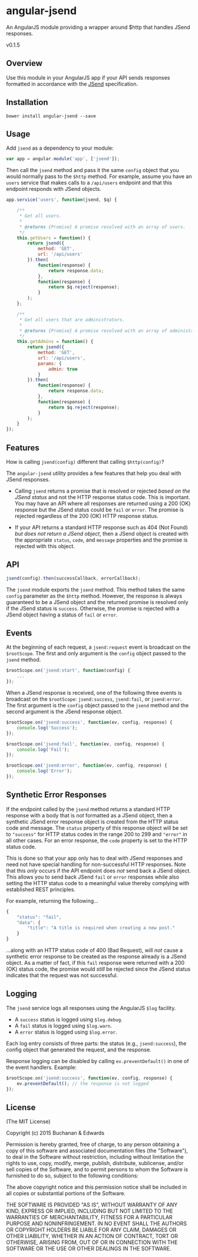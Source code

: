 # angular-jsend

An AngularJS module providing a wrapper around $http that handles JSend responses.

v0.1.5

## Overview

Use this module in your AngularJS app if your API sends responses formatted in accordance with the [JSend](http://labs.omniti.com/labs/jsend) specification.

## Installation

```
bower install angular-jsend --save
```

## Usage

Add `jsend` as a dependency to your module:

```javascript
var app = angular.module('app', ['jsend']);
```

Then call the `jsend` method and pass it the same `config` object that you would normally pass to the `$http` method. For example, assume you have an `users` service that makes calls to a `/api/users` endpoint and that this endpoint responds with JSend objects.

```javascript
app.service('users', function(jsend, $q) {

    /**
     * Get all users.
     *
     * @returns {Promise} A promise resolved with an array of users.
     */
    this.getUsers = function() {
        return jsend({
            method: 'GET',
            url: '/api/users'
        }).then(
            function(response) {
                return response.data;
            },
            function(response) {
                return $q.reject(response);
            }
        );
    };

    /**
     * Get all users that are administrators.
     *
     * @returns {Promise} A promise resolved with an array of administrators.
     */
    this.getAdmins = function() {
        return jsend({
            method: 'GET',
            url: '/api/users',
            params: {
                admin: true
            }
        }).then(
            function(response) {
                return response.data;
            },
            function(response) {
                return $q.reject(response);
            }
        );
    }
});
```

## Features

How is calling `jsend(config)` different that calling `$http(config)`?

The `angular-jsend` utility provides a few features that help you deal with JSend responses.

- Calling `jsend` returns a promise that is resolved or rejected *based on the JSend status* and not the HTTP response status code. This is important. You may have an API where all responses are returned using a 200 (OK) response but the JSend status could be `fail` or `error`. The promise is rejected regardless of the 200 (OK) HTTP response status.

- If your API returns a standard HTTP response such as 404 (Not Found) *but does not return a JSend object*, then a JSend object is created with the appropriate `status`, `code`, and  `message` properties and the promise is rejected with this object.

## API

```javascript
jsend(config).then(successCallback, errorCallback);
```

The `jsend` module exports the `jsend` method. This method takes the same `config` parameter as the `$http` method. However, the response is always guaranteed to be a JSend object and the returned promise is resolved only if the JSend status is `success`. Otherwise, the promise is rejected with a JSend object having a status of `fail` or `error`.

## Events

At the beginning of each request, a `jsend:request` event is broadcast on the `$rootScope`. The first and only argument is the `config` object passed to the `jsend` method.

```javascript
$rootScope.on('jsend:start', function(config) {
    ...
});
```

When a JSend response is received, one of the following three events is broadcast on the `$rootScope`: `jsend:success`, `jsend:fail`, or `jsend:error`. The first argument is the `config` object passed to the `jsend` method and the second argument is the JSend response object.

```javascript
$rootScope.on('jsend:success', function(ev, config, response) {
    console.log('Success');
});
```

```javascript
$rootScope.on('jsend:fail', function(ev, config, response) {
    console.log('Fail');
});
```

```javascript
$rootScope.on('jsend:error', function(ev, config, response) {
    console.log('Error');
});
```

## Synthetic Error Responses

If the endpoint called by the `jsend` method returns a standard HTTP response with a body that is *not* formatted as a JSend object, then a synthetic JSend error response object is created from the HTTP status code and message. The `status` property of this response object will be set to `"success"` for HTTP status codes in the range 200 to 299 and `"error"` in all other cases. For an error response, the `code` property is set to the HTTP status code.

This is done so that your app only has to deal with JSend responses and need not have special handling for non-successful HTTP responses. Note that this *only* occurs if the API endpoint does *not* send back a JSend object. This allows you to send back JSend `fail` or `error` responses while also setting the HTTP status code to a meaningful value thereby complying with established REST principles.

For example, returning the following...

```javascript
{
    "status": "fail",
    "data": {
        "title": "A title is required when creating a new post."
    }
}
```

...along with an HTTP status code of 400 (Bad Request), will *not* cause a synthetic error response to be created as the response already is a JSend object. As a matter of fact, if this `fail` response were returned with a 200 (OK) status code, the promise would *still* be rejected since the JSend status indicates that the request was not successful.

## Logging

The `jsend` service logs all responses using the AngularJS `$log` facility.

- A `success` status is logged using `$log.debug`.
- A `fail` status is logged using `$log.warn`.
- A `error` status is logged using `$log.error`.

Each log entry consists of three parts: the status (e.g., `jsend:success`), the config object that generated the request, and the response.

Response logging can be disabled by calling `ev.preventDefault()` in one of the event handlers. Example:

```javascript
$rootScope.on('jsend:success', function(ev, config, response) {
    ev.preventDefault(); // the response is not logged
});
```

## License

(The MIT License)

Copyright (c) 2015 Buchanan & Edwards

Permission is hereby granted, free of charge, to any person obtaining a copy of this software and associated documentation files (the "Software"), to deal in the Software without restriction, including without limitation the rights to use, copy, modify, merge, publish, distribute, sublicense, and/or sell copies of the Software, and to permit persons to whom the Software is furnished to do so, subject to the following conditions:

The above copyright notice and this permission notice shall be included in all copies or substantial portions of the Software.

THE SOFTWARE IS PROVIDED "AS IS", WITHOUT WARRANTY OF ANY KIND, EXPRESS OR IMPLIED, INCLUDING BUT NOT LIMITED TO THE WARRANTIES OF MERCHANTABILITY, FITNESS FOR A PARTICULAR PURPOSE AND NONINFRINGEMENT. IN NO EVENT SHALL THE AUTHORS OR COPYRIGHT HOLDERS BE LIABLE FOR ANY CLAIM, DAMAGES OR OTHER LIABILITY, WHETHER IN AN ACTION OF CONTRACT, TORT OR OTHERWISE, ARISING FROM, OUT OF OR IN CONNECTION WITH THE SOFTWARE OR THE USE OR OTHER DEALINGS IN THE SOFTWARE.

